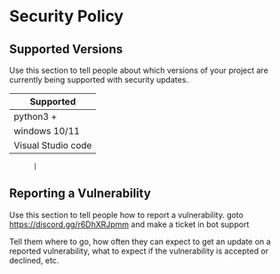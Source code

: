 # Security Policy

## Supported Versions

Use this section to tell people about which versions of your project are
currently being supported with security updates.

 Supported          |
 ------------------ |
|python3 +
|windows 10/11
|Visual Studio code

          |

## Reporting a Vulnerability

Use this section to tell people how to report a vulnerability.
goto
https://discord.gg/r6DhXRJpmm
and make a ticket in bot support

Tell them where to go, how often they can expect to get an update on a
reported vulnerability, what to expect if the vulnerability is accepted or
declined, etc.
